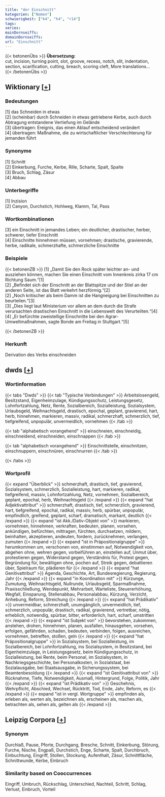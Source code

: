 ```yaml
---
title: "der Einschnitt"
kategorien: ["Nomen"]
schwierigkeit: ["k4", "h4", "r14"]
tags:
series:
mainDornseiffs:
domainDornseiffs:
url: "Einschnitt"
---
```


{{< betonenÜbs >}}
**Übersetzung:**  
cut, incision, turning point, slot, groove, recess, notch, slit, indentation, section, scarification, cutting, breach, scoring cleft, More translations...  
{{< /betonenÜbs >}}

## Wiktionary [[+](https://de.wiktionary.org/wiki/Einschnitt)]

### Bedeutungen
[1] das Schneiden in etwas  
[2] (scheinbar) durch Schneiden in etwas getriebene Kerbe, auch durch Abtragung entstandene Vertiefung im Gelände  
[3] übertragen: Ereignis, das einen Ablauf entscheidend verändert  
[4] übertragen: Maßnahme, die zu wirtschaftlicher Verschlechterung für jemanden führt  

### Synonyme
[1] Schnitt  
[2] Einkerbung, Furche, Kerbe, Rille, Scharte, Spalt, Spalte  
[3] Bruch, Schlag, Zäsur  
[4] Abbau  

### Unterbegriffe
[1] Inzision  
[2] Canyon, Durchstich, Hohlweg, Klamm, Tal, Pass  

### Wortkombinationen
[3] ein Einschnitt in jemandes Leben; ein deutlicher, drastischer, herber, schwerer, tiefer Einschnitt  
[4] Einschnitte hinnehmen müssen, vornehmen; drastische, gravierende, herbe, radikale, schmerzhafte, schmerzliche Einschnitte  

### Beispiele
{{< betonenZB >}}
[1] „Damit Sie den Rock später leichter an- und ausziehen können, machen Sie einen Einschnitt vom Innenkreis zirka 17 cm Richtung Saum.“[1]  
[2] „Befindet sich der Einschnitt an der Blattspitze und der Stiel an der anderen Seite, ist das Blatt verkehrt herzförmig.“[2]  
[2] „Noch kritischer als beim Damm ist die Hangneigung bei Einschnitten zu beurteilen.“[3]  
[3] „Dies liegt laut Ministerium vor allem an dem durch die Strafe verursachten drastischen Einschnitt in die Lebenswelt des Verurteilten.“[4]  
[4] „Er befürchte zweistellige Einschnitte bei den Agrar-Umweltmaßnahmen, sagte Bonde am Freitag in Stuttgart.“[5]  

{{< /betonenZB >}}
### Herkunft
Derivation des Verbs einschneiden  



## dwds [[+](https://www.dwds.de/wb/Einschnitt)]

### Wortinformation
{{< tabs "Dwds" >}}
{{< tab "Typische Verbindungen" >}}
Arbeitslosengeld, Besitzstand, Eigenheimzulage, Kündigungsschutz, Leistungsgesetz, Lohnfortzahlung, Netz, Rente, Sozialbereich, Sozialleistung, Sozialsystem, Urlaubsgeld, Weihnachtsgeld, drastisch, epochal, geplant, gravierend, hart, herb, hinnehmen, markieren, massiv, radikal, schmerzhaft, schmerzlich, tief, tiefgreifend, unpopulär, unvermeidlich, vornehmen
{{< /tab >}}

{{< tab "alphabetisch vorangehend" >}}
einschneien, einschneidig, einschneidend, einschneiden, einschnappen
{{< /tab >}}

{{< tab "alphabetisch vorangehend" >}}
Einschnittstelle, einschnitzen, einschnuppern, einschnüren, einschnurren
{{< /tab >}}

{{< /tabs >}}

### Wortprofil
{{< expand "Überblick" >}} schmerzhaft, drastisch, tief, gravierend, Sozialsystem, schmerzlich, Sozialleistung, hart, markieren, radikal, tiefgreifend, massiv, Lohnfortzahlung, Netz, vornehmen, Sozialbereich, geplant, epochal, herb, Weihnachtsgeld {{< /expand >}}
{{< expand "hat Adjektivattribut" >}} schmerzhaft, drastisch, tief, schmerzlich, gravierend, hart, tiefgreifend, epochal, radikal, massiv, herb, spürbar, unpopulär, empfindlich, greifend, geplant, scharf, dramatisch, markant, deutlich {{< /expand >}}
{{< expand "ist Akk./Dativ-Objekt von" >}} markieren, vornehmen, hinnehmen, verkraften, bedeuten, planen, vorsehen, ankündigen, befürchten, mittragen, fürchten, durchsetzen, mildern, beinhalten, akzeptieren, andeuten, fordern, zurücknehmen, verlangen, zumuten {{< /expand >}}
{{< expand "ist in Präpositionalgruppe" >}} herumkommen um, verschonen von, einstimmen auf, Notwendigkeit von, abgehen ohne, wehren gegen, vorbeiführen an, einstellen auf, Unmut über, protestieren gegen, Widerstand gegen, Verständnis für, Protest gegen, Begründung für, bewältigen ohne, pochen auf, Streik gegen, debattieren über, Spielraum für, plädieren für {{< /expand >}}
{{< expand "hat Genitivattribut" >}} Agenda, Geschichte, Art, Bundesregierung, Regierung, Jahr {{< /expand >}}
{{< expand "in Koordination mit" >}} Kürzunge, Zumutung, Weihnachtsgeld, Nullrunde, Urlaubsgeld, Sparmaßnahme, Praxisschließung, Wendepunkt, Mehrarbeit, Warteliste, Steuererhöhung, Wegfall, Einsparung, Stellenabbau, Personalabbau, Kürzung, Verzicht, Anhebung, Reform, Streichung {{< /expand >}}
{{< expand "hat Prädikativ" >}} unvermeidbar, schmerzhaft, unumgänglich, unvermeidlich, tief, schmerzlich, unpopulär, drastisch, radikal, gravierend, vertretbar, nötig, erheblich, notwendig, spürbar, bitter, erforderlich, hart, scharf, umstritten {{< /expand >}}
{{< expand "ist Subjekt von" >}} bevorstehen, zukommen, anstehen, drohen, hinnehmen, planen, ausfallen, hinausgehen, vorsehen, erfolgen, gefährden, schaden, bedeuten, verbinden, folgen, ausreichen, vornehmen, betreffen, stoßen, geln {{< /expand >}}
{{< expand "hat Präpositionalgruppe" >}} in Sozialsystem, bei Sozialleistung, im Sozialbereich, bei Lohnfortzahlung, ins Sozialsystem, in Besitzstand, bei Eigenheimzulage, in Leistungsgesetz, beim Kündigungsschutz, in Sozialleistung, bei Rente, beim Personal, im Sozialsystem, in Nachkriegsgeschichte, bei Personalkosten, in Sozialstaat, bei Sozialausgabe, bei Staatsausgabe, in Sicherungssystem, bei Beamtenbesoldung {{< /expand >}}
{{< expand "ist Genitivattribut von" >}} Rücknahme, Tiefe, Notwendigkeit, Ausmaß, Hintergrund, Folge, Politik, Jahr {{< /expand >}}
{{< expand "ist Prädikativ von" >}} Geschehnis, Wehrpflicht, Abschied, Wechsel, Rücktritt, Tod, Ende, Jahr, Reform, es {{< /expand >}}
{{< expand "ist in vergl. Wortgruppe" >}} empfinden als, erleben als, werten als, bezeichnen als, erscheinen als, machen als, betrachten als, sehen als, gelten als {{< /expand >}}

## Leipzig Corpora [[+](https://corpora.uni-leipzig.de/en/res?word=Einschnitt&corpusId=deu_newscrawl-public_2018)]


### Synonym
Durchlaß, Pause, Pforte, Durchgang, Bresche, Schnitt, Einkerbung, Störung, Furche, Nische, Engpaß, Durchstich, Enge, Scharte, Spalt, Durchbruch, Einbuchtung, Eingriff, Stollen, Stockung, Aufenthalt, Zäsur, Schnittfläche, Schnittwunde, Kerbe, Einbruch


### Similarity based on Cooccurrences
Eingriff, Umbruch, Rückschlag, Unterschied, Nachteil, Schritt, Schlag, Verlust, Einbruch, Vorteil

